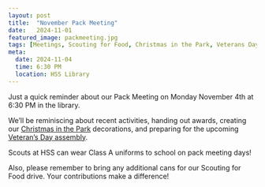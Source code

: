 ```yaml
---
layout: post
title:  "November Pack Meeting"
date:   2024-11-01
featured_image: packmeeting.jpg
tags: [Meetings, Scouting for Food, Christmas in the Park, Veterans Day]
meta:
  date: 2024-11-04
  time: 6:30 PM
  location: HSS Library
---
```


Just a quick reminder about our Pack Meeting on Monday November 4th at 6:30 PM in the library.

We’ll be reminiscing about recent activities, handing out awards, creating our [Christmas in the Park](/2024/11/03/christmas-in-the-park/) decorations, and preparing for the upcoming [Veteran’s Day assembly](/2024/11/02/veterans-day-assembly/).

Scouts at HSS can wear Class A uniforms to school on pack meeting days!

Also, please remember to bring any additional cans for our Scouting for Food drive. Your contributions make a difference!
